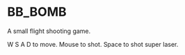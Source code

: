 # BB_BOMB
A small flight shooting game.

W S A D to move.
Mouse to shot.
Space to shot super laser.
